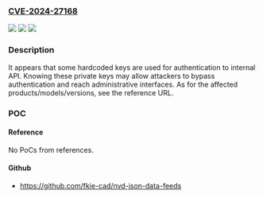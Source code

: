### [CVE-2024-27168](https://cve.mitre.org/cgi-bin/cvename.cgi?name=CVE-2024-27168)
![](https://img.shields.io/static/v1?label=Product&message=Toshiba%20Tec%20e-Studio%20multi-function%20peripheral%20(MFP)&color=blue)
![](https://img.shields.io/static/v1?label=Version&message=%3D%20see%20the%20reference%20URL%20&color=brighgreen)
![](https://img.shields.io/static/v1?label=Vulnerability&message=CWE-798%20Use%20of%20Hard-coded%20Credentials&color=brighgreen)

### Description

It appears that some hardcoded keys are used for authentication to internal API. Knowing these private keys may allow attackers to bypass authentication and reach administrative interfaces. As for the affected products/models/versions, see the reference URL.

### POC

#### Reference
No PoCs from references.

#### Github
- https://github.com/fkie-cad/nvd-json-data-feeds

